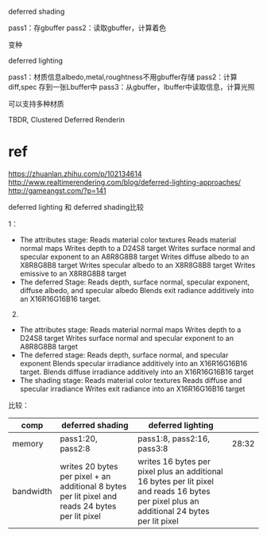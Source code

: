 deferred shading

pass1：存gbuffer
pass2：读取gbuffer，计算着色

变种


deferred lighting

pass1：材质信息albedo,metal,roughtness不用gbuffer存储
pass2：计算diff,spec 存到一张Lbuffer中
pass3：从gbuffer，lbuffer中读取信息，计算光照

可以支持多种材质

TBDR, Clustered Deferred Renderin

# ref
https://zhuanlan.zhihu.com/p/102134614
http://www.realtimerendering.com/blog/deferred-lighting-approaches/
http://gameangst.com/?p=141


deferred lighting 和 deferred shading比较

1：
- The attributes stage:
Reads material color textures
Reads material normal maps
Writes depth to a D24S8 target
Writes surface normal and specular exponent to an A8R8G8B8 target
Writes diffuse albedo to an X8R8G8B8 target
Writes specular albedo to an X8R8G8B8 target
Writes emissive to an X8R8G8B8 target
- The deferred Stage:
Reads depth, surface normal, specular exponent, diffuse albedo, and specular albedo
Blends exit radiance additively into an X16R16G16B16 target.

2.

- The attributes stage:
Reads material normal maps
Writes depth to a D24S8 target
Writes surface normal and specular exponent to an A8R8G8B8 target
- The deferred stage:
Reads depth, surface normal, and specular exponent
Blends specular irradiance additively into an X16R16G16B16 target.
Blends diffuse irradiance additively into an X16R16G16B16 target
- The shading stage:
Reads material color textures
Reads diffuse and specular irradiance
Writes exit radiance into an X16R16G16B16 target


比较：

|comp| deferred shading      | deferred lighting ||
|---| ----------- | ----------- |---|
|memory| pass1:20, pass2:8   | pass1:8, pass2:16, pass3:8   |28:32|
|bandwidth|writes 20 bytes per pixel + an additional 8 bytes per lit pixel and reads 24 bytes per lit pixel  |writes 16 bytes per pixel plus an additional 16 bytes per lit pixel and reads 16 bytes per pixel plus an additional 24 bytes per lit pixel         | |
